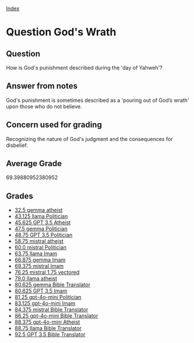 
[Index](../../index.md)
# Question God's Wrath
## Question
How is God's punishment described during the 'day of Yahweh'?

## Answer from notes
God's punishment is sometimes described as a 'pouring out of God’s wrath' upon those who do not believe.

## Concern used for grading
Recognizing the nature of God's judgment and the consequences for disbelief.

## Average Grade
69.39880952380952

## Grades
 * [32.5 gemma atheist](../answers/gemma_atheist/God_s_Wrath.md)
 * [43.125 llama Politician](../answers/llama_Politician/God_s_Wrath.md)
 * [45.625 GPT 3.5 Atheist](../answers/GPT_3.5_Atheist/God_s_Wrath.md)
 * [47.5 gemma Politician](../answers/gemma_Politician/God_s_Wrath.md)
 * [48.75 GPT 3.5 Politician](../answers/GPT_3.5_Politician/God_s_Wrath.md)
 * [58.75 mistral atheist](../answers/mistral_atheist/God_s_Wrath.md)
 * [60.0 mistral Politician](../answers/mistral_Politician/God_s_Wrath.md)
 * [63.75 llama Imam](../answers/llama_Imam/God_s_Wrath.md)
 * [66.875 gemma Imam](../answers/gemma_Imam/God_s_Wrath.md)
 * [69.375 mistral Imam](../answers/mistral_Imam/God_s_Wrath.md)
 * [76.25 mistral 1.75 vectored](../answers/mistral_1.75_vectored/God_s_Wrath.md)
 * [79.0 llama atheist](../answers/llama_atheist/God_s_Wrath.md)
 * [80.625 gemma Bible Translator](../answers/gemma_Bible_Translator/God_s_Wrath.md)
 * [80.625 GPT 3.5 Imam](../answers/GPT_3.5_Imam/God_s_Wrath.md)
 * [81.25 gpt-4o-mini Politician](../answers/gpt-4o-mini_Politician/God_s_Wrath.md)
 * [83.125 gpt-4o-mini Imam](../answers/gpt-4o-mini_Imam/God_s_Wrath.md)
 * [84.375 mistral Bible Translator](../answers/mistral_Bible_Translator/God_s_Wrath.md)
 * [86.25 gpt-4o-mini Bible Translator](../answers/gpt-4o-mini_Bible_Translator/God_s_Wrath.md)
 * [88.375 gpt-4o-mini Atheist](../answers/gpt-4o-mini_Atheist/God_s_Wrath.md)
 * [88.75 llama Bible Translator](../answers/llama_Bible_Translator/God_s_Wrath.md)
 * [92.5 GPT 3.5 Bible Translator](../answers/GPT_3.5_Bible_Translator/God_s_Wrath.md)
